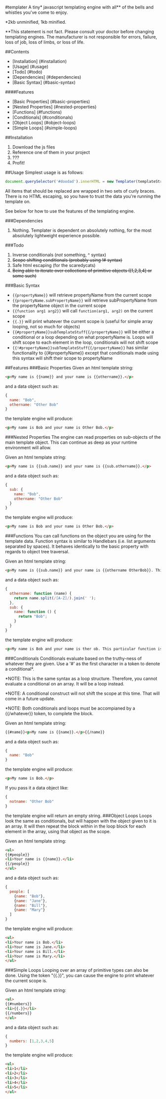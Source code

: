 #templater
A tiny\* javascript templating engine with all** of the bells and whistles you've come to enjoy.

*2kb unminified, 1kb minified.

**This statement is not fact.  Please consult your doctor before changing templating engines.  The manufacturer is not responsible for errors, failure, loss of job, loss of limbs, or loss of life.

##Contents
- [Installation] (#installation)
- [Usage] (#usage)
- [Todo] (#todo)
- [Dependencies] (#dependencies)
- [Basic Syntax] (#basic-syntax)

####Features
- [Basic Properties] (#basic-properties)
- [Nested Properties] (#nested-properties)
- [Functions] (#functions)
- [Conditionals] (#conditionals)
- [Object Loops] (#object-loops)
- [Simple Loops] (#simple-loops)

##Installation
1. Download the js files
2. Reference one of them in your project
3. ???
4. Profit!

##Usage
Simplest usage is as follows:
```javascript
document.querySelector('#doodad').innerHTML = new Templater(templateString).compile(templateData);
```
All items that should be replaced are wrapped in two sets of curly braces.  There is no HTML escaping, so you have to trust the data you're running the template on.

See below for how to use the features of the templating engine.

###Dependencies
1. Nothing.  Templater is dependent on absolutely nothing, for the most absolutely lightweight experience possible.

###Todo
1. Inverse conditionals (*not* something, ^ syntax)
2. ~~Scope shifting conditionals (probably using !# syntax)~~
3. Safe html escaping (for the scaredycats)
4. ~~Being able to iterate over collections of primitive objects ([1,2,3,4] or some such)~~

###Basic Syntax
- `{{propertyName}}` will retrieve propertyName from the current scope
- `{{propertyName.subPropertyName}}` will retrieve subPropertyName from the propertyName object in the current scope
- `{{function arg1 arg2}}` will call `function(arg1, arg2)` on the current scope
- `{{.}}` will print whatever the current scope is (useful for simple array looping, not so much for objects)
- `{{#propertyName}}subTemplateStuff{{/propertyName}}` will be either a conditional or a loop depending on what propertyName is.  Loops will shift scope to each element in the loop, conditionals will not shift scope
- `{{!#propertyName}}subTemplateStuff{{/propertyName}}` has similar functionality to {{#propertyName}} except that conditionals made using this syntax will shift their scope to propertyName

##Features
###Basic Properties
Given an html template string:
```html
<p>My name is {{name}} and your name is {{othername}}.</p>
```
and a data object such as:
```javascript
{
  name: "Bob",
  othername: "Other Bob"
}
```
the template engine will produce:
```html
<p>My name is Bob and your name is Other Bob.</p>
```
###Nested Properties
The engine can read properties on sub-objects of the main template object.  This can continue as deep as your runtime environment will allow.

Given an html template string:
```html
<p>My name is {{sub.name}} and your name is {{sub.othername}}.</p>
```
and a data object such as:
```javascript
{
  sub: {
    name: "Bob",
    othername: "Other Bob"
  }
}
```
the template engine will produce:
```html
<p>My name is Bob and your name is Other Bob.</p>
```
###Functions
You can call functions on the object you are using for the template data.  Function syntax is similar to Handlebars (i.e. list arguments separated by spaces).  It behaves identically to the basic property with regards to object tree traversal.

Given an html template string:
```html
<p>My name is {{sub.name}} and your name is {{othername OtherBob}}. This particular function is retarded.</p>
```
and a data object such as:
```javascript
{
  othername: function (name) {
    return name.split(/[A-Z]/).join(' ');
  },
  sub: {
    name: function () {
      return "Bob";
    }
  }
}
```
the template engine will produce:
```html
<p>My name is Bob and your name is ther ob. This particular function is retarded.</p>
```
###Conditionals
Conditionals evaluate based on the truthy-ness of whatever they are given. Use a '#' as the first character in a token to denote a conditional*.

*NOTE: This is the same syntax as a loop structure.  Therefore, you cannot evaluate a conditional on an array. It will be a loop instead.

*NOTE: A conditional construct will not shift the scope at this time.  That will come in a future update.

*NOTE: Both conditionals and loops must be accompianed by a {{/whatever}} token, to complete the block.

Given an html template string:
```html
{{#name}}<p>My name is {{name}}.</p>{{/name}}
```
and a data object such as:
```javascript
{
  name: "Bob"
}
```
the template engine will produce:
```html
<p>My name is Bob.</p>
```
If you pass it a data object like:
```javascript
{
  notname: "Other Bob"
}
```
the template engine will return an empty string.
###Object Loops
Loops look the same as conditionals, but will happen with the object given to it is an array.  It will then repeat the block within in the loop block for each element in the array, using that object as the scope.

Given an html template string:
```html
<ul>
{{#people}}
<li>Your name is {{name}}.</li>
{{/people}}
</ul>
```
and a data object such as:
```javascript
{
  people: [
    {name: "Bob"},
    {name: "Jane"},
    {name: "Bill"},
    {name: "Mary"}
  ]
}
```
the template engine will produce:
```html
<ul>
<li>Your name is Bob.</li>
<li>Your name is Jane.</li>
<li>Your name is Bill.</li>
<li>Your name is Mary.</li>
</ul>
```
###Simple Loops
Looping over an array of primitive types can also be done.  Using the token "{{.}}", you can cause the engine to print whatever the current scope is.

Given an html template string:
```html
<ul>
{{#numbers}}
<li>{{.}}</li>
{{/numbers}}
</ul>
```
and a data object such as:
```javascript
{
  numbers: [1,2,3,4,5]
}
```
the template engine will produce:
```html
<ul>
<li>1</li>
<li>2</li>
<li>3</li>
<li>4</li>
<li>5</li>
</ul>
```
